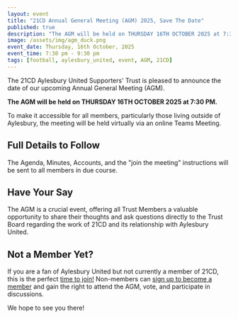 ```yaml
---
layout: event
title: "21CD Annual General Meeting (AGM) 2025, Save The Date"
published: true
description: "The AGM will be held on THURSDAY 16TH OCTOBER 2025 at 7:30 PM"
image: /assets/img/agm_duck.png
event_date: Thursday, 16th October, 2025
event_time: 7:30 pm - 9:30 pm
tags: [football, aylesbury_united, event, AGM, 21CD]
---
```

The 21CD Aylesbury United Supporters' Trust is pleased to announce the date of our upcoming Annual General Meeting (AGM).

**The AGM will be held on THURSDAY 16TH OCTOBER 2025 at 7:30 PM.**

To make it accessible for all members, particularly those living outside of Aylesbury, the meeting will be held virtually via an online Teams Meeting.

## Full Details to Follow 

The Agenda, Minutes, Accounts, and the "join the meeting" instructions will be sent to all members in due course.

## Have Your Say

The AGM is a crucial event, offering all Trust Members a valuable opportunity to share their thoughts and ask questions directly to the Trust Board regarding the work of 21CD and its relationship with Aylesbury United.

## Not a Member Yet?

If you are a fan of Aylesbury United but not currently a member of 21CD, this is the perfect [time to join!](/members.html) Non-members can [sign up to become a member](/members.html) and gain the right to attend the AGM, vote, and participate in discussions.

We hope to see you there!
